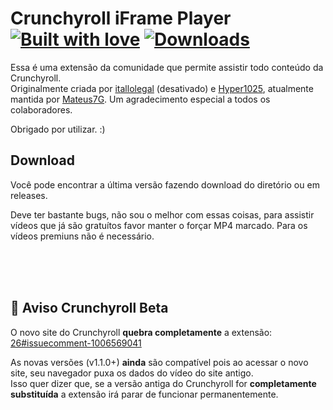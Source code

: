 # Crunchyroll iFrame Player [![Built with love](https://img.shields.io/badge/made%20with-javascript-yellow?style=for-the-badge)](https://github.com/mateus7g/crp-iframe-player/releases/latest) [![Downloads](https://img.shields.io/github/downloads/mateus7g/crp-iframe-player/total.svg?style=for-the-badge)](https://github.com/mateus7g/crp-iframe-player/releases/latest)

Essa é uma extensão da comunidade que permite assistir todo conteúdo da Crunchyroll.  
Originalmente criada por [itallolegal](https://github.com/itallolegal) (desativado) e [Hyper1025](https://github.com/Hyper1025), atualmente mantida por [Mateus7G](https://github.com/Mateus7G).
Um agradecimento especial a todos os colaboradores.

Obrigado por utilizar. :)

## Download 
Você pode encontrar a última versão fazendo download do diretório ou em releases.

Deve ter bastante bugs, não sou o melhor com essas coisas, para assistir vídeos que já são gratuítos favor manter o forçar MP4 marcado. Para os vídeos premiuns não é necessário.

<br /><br /><br />

## 📝 Aviso Crunchyroll Beta
O novo site do Crunchyroll **quebra completamente** a extensão: [26#issuecomment-1006569041](https://github.com/Mateus7G/crp-iframe-player/issues/26#issuecomment-1006569041)  

As novas versões (v1.1.0+) **ainda** são compatível pois ao acessar o novo site, seu navegador puxa os dados do vídeo do site antigo.  
Isso quer dizer que, se a versão antiga do Crunchyroll for **completamente substituída** a extensão irá parar de funcionar permanentemente.
